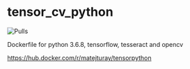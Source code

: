 # tensor_cv_python
![Pulls](https://img.shields.io/docker/pulls/matejturay/tensorpython.svg?style=plastic)

Dockerfile for python 3.6.8, tensorflow, tesseract and opencv

https://hub.docker.com/r/matejturay/tensorpython
